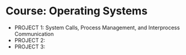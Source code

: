 # Course: Operating Systems

- PROJECT 1: System Calls, Process Management, and Interprocess Communication
- PROJECT 2:
- PROJECT 3:
